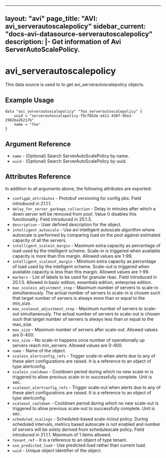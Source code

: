 <!--
    Copyright 2021 VMware, Inc.
    SPDX-License-Identifier: Mozilla Public License 2.0
-->
---
layout: "avi"
page_title: "AVI: avi_serverautoscalepolicy"
sidebar_current: "docs-avi-datasource-serverautoscalepolicy"
description: |-
  Get information of Avi ServerAutoScalePolicy.
---

# avi_serverautoscalepolicy

This data source is used to to get avi_serverautoscalepolicy objects.

## Example Usage

```hcl
data "avi_serverautoscalepolicy" "foo_serverautoscalepolicy" {
    uuid = "serverautoscalepolicy-f9cf6b3e-a411-436f-95e2-2982ba2b217b"
    name = "foo"
}
```

## Argument Reference

* `name` - (Optional) Search ServerAutoScalePolicy by name.
* `uuid` - (Optional) Search ServerAutoScalePolicy by uuid.

## Attributes Reference

In addition to all arguments above, the following attributes are exported:

* `configpb_attributes` - Protobuf versioning for config pbs. Field introduced in 21.1.1.
* `delay_for_server_garbage_collection` - Delay in minutes after which a down server will be removed from pool. Value 0 disables this functionality. Field introduced in 20.1.3.
* `description` - User defined description for the object.
* `intelligent_autoscale` - Use avi intelligent autoscale algorithm where autoscale is performed by comparing load on the pool against estimated capacity of all the servers.
* `intelligent_scalein_margin` - Maximum extra capacity as percentage of load used by the intelligent scheme. Scale-in is triggered when available capacity is more than this margin. Allowed values are 1-99.
* `intelligent_scaleout_margin` - Minimum extra capacity as percentage of load used by the intelligent scheme. Scale-out is triggered when available capacity is less than this margin. Allowed values are 1-99.
* `markers` - List of labels to be used for granular rbac. Field introduced in 20.1.5. Allowed in basic edition, essentials edition, enterprise edition.
* `max_scalein_adjustment_step` - Maximum number of servers to scale-in simultaneously. The actual number of servers to scale-in is chosen such that target number of servers is always more than or equal to the min_size.
* `max_scaleout_adjustment_step` - Maximum number of servers to scale-out simultaneously. The actual number of servers to scale-out is chosen such that target number of servers is always less than or equal to the max_size.
* `max_size` - Maximum number of servers after scale-out. Allowed values are 0-400.
* `min_size` - No scale-in happens once number of operationally up servers reach min_servers. Allowed values are 0-400.
* `name` - Name of the object.
* `scalein_alertconfig_refs` - Trigger scale-in when alerts due to any of these alert configurations are raised. It is a reference to an object of type alertconfig.
* `scalein_cooldown` - Cooldown period during which no new scale-in is triggered to allow previous scale-in to successfully complete. Unit is sec.
* `scaleout_alertconfig_refs` - Trigger scale-out when alerts due to any of these alert configurations are raised. It is a reference to an object of type alertconfig.
* `scaleout_cooldown` - Cooldown period during which no new scale-out is triggered to allow previous scale-out to successfully complete. Unit is sec.
* `scheduled_scalings` - Scheduled-based scale-in/out policy. During scheduled intervals, metrics based autoscale is not enabled and number of servers will be solely derived from schedulescale policy. Field introduced in 21.1.1. Maximum of 1 items allowed.
* `tenant_ref` - It is a reference to an object of type tenant.
* `use_predicted_load` - Use predicted load rather than current load.
* `uuid` - Unique object identifier of the object.


